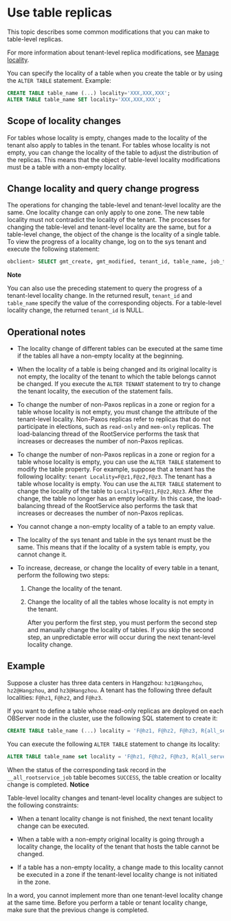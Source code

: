 Use table replicas 
=======================================

This topic describes some common modifications that you can make to table-level replicas. 

For more information about tenant-level replica modifications, see [Manage locality](/en-US/6.administrator-guide/5.data-distribution-and-path-management/3.locality-management/1.overview-of-locality-management.md). 

You can specify the locality of a table when you create the table or by using the `ALTER TABLE` statement. Example:

```sql
CREATE TABLE table_name (...) locality='XXX,XXX,XXX';
ALTER TABLE table_name SET locality='XXX,XXX,XXX';
```



Scope of locality changes 
----------------------------------

For tables whose locality is empty, changes made to the locality of the tenant also apply to tables in the tenant. For tables whose locality is not empty, you can change the locality of the table to adjust the distribution of the replicas. This means that the object of table-level locality modifications must be a table with a non-empty locality. 

Change locality and query change progress 
--------------------------------------------------

The operations for changing the table-level and tenant-level locality are the same. One locality change can only apply to one zone. The new table locality must not contradict the locality of the tenant. The processes for changing the table-level and tenant-level locality are the same, but for a table-level change, the object of the change is the locality of a single table. To view the progress of a locality change, log on to the sys tenant and execute the following statement:

```sql
obclient> SELECT gmt_create, gmt_modified, tenant_id, table_name, job_type, job_status FROM __all_rootservice_job WHERE job_type LIKE '%LOCALITY%' ORDER BY job_id DESC;
```


**Note**



You can also use the preceding statement to query the progress of a tenant-level locality change. In the returned result, `tenant_id` and `table_name` specify the value of the corresponding objects. For a table-level locality change, the returned `tenant_id` is NULL.

Operational notes 
--------------------------

* The locality change of different tables can be executed at the same time if the tables all have a non-empty locality at the beginning.

  

* When the locality of a table is being changed and its original locality is not empty, the locality of the tenant to which the table belongs cannot be changed. If you execute the `ALTER TENANT` statement to try to change the tenant locality, the execution of the statement fails.

  

* To change the number of non-Paxos replicas in a zone or region for a table whose locality is not empty, you must change the attribute of the tenant-level locality. Non-Paxos replicas refer to replicas that do not participate in elections, such as `read-only` and `mem-only` replicas. The load-balancing thread of the RootService performs the task that increases or decreases the number of non-Paxos replicas.

  

* To change the number of non-Paxos replicas in a zone or region for a table whose locality is empty, you can use the `ALTER TABLE` statement to modify the table property. For example, suppose that a tenant has the following locality: `tenant Locality=F@z1,F@z2,F@z3`. The tenant has a table whose locality is empty. You can use the `ALTER TABLE` statement to change the locality of the table to `Locality=F@z1,F@z2,R@z3`. After the change, the table no longer has an empty locality. In this case, the load-balancing thread of the RootService also performs the task that increases or decreases the number of non-Paxos replicas.

  

* You cannot change a non-empty locality of a table to an empty value.

  

* The locality of the sys tenant and table in the sys tenant must be the same. This means that if the locality of a system table is empty, you cannot change it.

  

* To increase, decrease, or change the locality of every table in a tenant, perform the following two steps:

  1. Change the locality of the tenant.

     
  
  2. Change the locality of all the tables whose locality is not empty in the tenant. 

     After you perform the first step, you must perform the second step and manually change the locality of tables. If you skip the second step, an unpredictable error will occur during the next tenant-level locality change.
     
  

  




Example 
----------------

Suppose a cluster has three data centers in Hangzhou: `hz1@Hangzhou`, `hz2@Hangzhou`, and `hz3@Hangzhou`. A tenant has the following three default localities: `F@hz1`, `F@hz2`, and `F@hz3`. 

If you want to define a table whose read-only replicas are deployed on each OBServer node in the cluster, use the following SQL statement to create it:

```sql
CREATE TABLE table_name (...) locality = 'F@hz1, F@hz2, F@hz3, R{all_server}@hz1, R{all_server}@hz2, R{all_server}@hz3';
```



You can execute the following `ALTER TABLE` statement to change its locality:

```sql
ALTER TABLE table_name set locality = 'F@hz1, F@hz2, F@hz3, R{all_server}@hz1, R{all_server}@hz2, R{all_server}@hz3';
```



When the status of the corresponding task record in the `__all_rootservice_job` table becomes `SUCCESS`, the table creation or locality change is completed. 
**Notice**



Table-level locality changes and tenant-level locality changes are subject to the following constraints:

* When a tenant locality change is not finished, the next tenant locality change can be executed.

  

* When a table with a non-empty original locality is going through a locality change, the locality of the tenant that hosts the table cannot be changed.

  

* If a table has a non-empty locality, a change made to this locality cannot be executed in a zone if the tenant-level locality change is not initiated in the zone.

  




In a word, you cannot implement more than one tenant-level locality change at the same time. Before you perform a table or tenant locality change, make sure that the previous change is completed.

